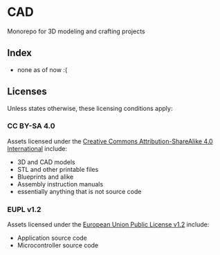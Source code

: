 # CAD
Monorepo for 3D modeling and crafting projects

## Index
- none as of now :( <!--...but I have ideas!-->

## Licenses
Unless states otherwise, these licensing conditions apply:

### CC BY-SA 4.0
Assets licensed under the [Creative Commons Attribution-ShareAlike 4.0 International](LICENSE-CC-BY-SA) include:
- 3D and CAD models
- STL and other printable files
- Blueprints and alike
- Assembly instruction manuals
- essentially anything that is not source code

### EUPL v1.2
Assets licensed under the [European Union Public License v1.2](LICENSE-EUPL) include:
- Application source code
- Microcontroller source code
